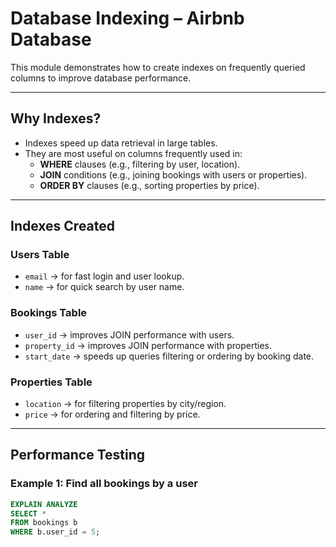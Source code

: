 # Database Indexing – Airbnb Database

This module demonstrates how to create indexes on frequently queried columns to improve database performance.

---

## Why Indexes?
- Indexes speed up data retrieval in large tables.
- They are most useful on columns frequently used in:
  - **WHERE** clauses (e.g., filtering by user, location).
  - **JOIN** conditions (e.g., joining bookings with users or properties).
  - **ORDER BY** clauses (e.g., sorting properties by price).

---

## Indexes Created

### Users Table
- `email` → for fast login and user lookup.  
- `name` → for quick search by user name.

### Bookings Table
- `user_id` → improves JOIN performance with users.  
- `property_id` → improves JOIN performance with properties.  
- `start_date` → speeds up queries filtering or ordering by booking date.

### Properties Table
- `location` → for filtering properties by city/region.  
- `price` → for ordering and filtering by price.

---

## Performance Testing

### Example 1: Find all bookings by a user
```sql
EXPLAIN ANALYZE
SELECT * 
FROM bookings b
WHERE b.user_id = 5;
